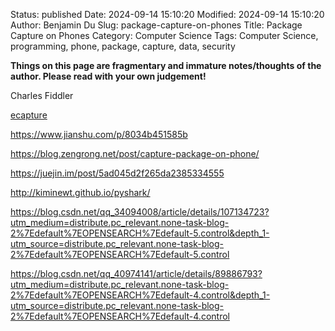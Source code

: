 Status: published
Date: 2024-09-14 15:10:20
Modified: 2024-09-14 15:10:20
Author: Benjamin Du
Slug: package-capture-on-phones
Title: Package Capture on Phones
Category: Computer Science
Tags: Computer Science, programming, phone, package, capture, data, security

**Things on this page are fragmentary and immature notes/thoughts of the author. Please read with your own judgement!**

Charles Fiddler

[ecapture](https://github.com/gojue/ecapture)

https://www.jianshu.com/p/8034b451585b

https://blog.zengrong.net/post/capture-package-on-phone/

https://juejin.im/post/5ad045d2f265da2385334555

http://kiminewt.github.io/pyshark/

https://blog.csdn.net/qq_34094008/article/details/107134723?utm_medium=distribute.pc_relevant.none-task-blog-2%7Edefault%7EOPENSEARCH%7Edefault-5.control&depth_1-utm_source=distribute.pc_relevant.none-task-blog-2%7Edefault%7EOPENSEARCH%7Edefault-5.control

https://blog.csdn.net/qq_40974141/article/details/89886793?utm_medium=distribute.pc_relevant.none-task-blog-2%7Edefault%7EOPENSEARCH%7Edefault-4.control&depth_1-utm_source=distribute.pc_relevant.none-task-blog-2%7Edefault%7EOPENSEARCH%7Edefault-4.control

